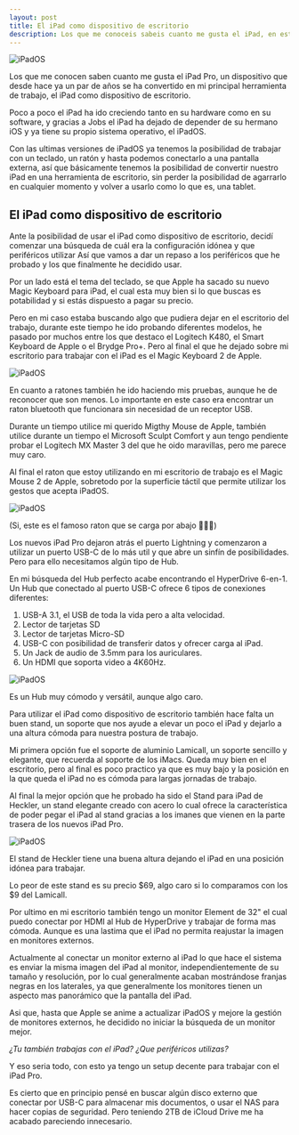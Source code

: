 ```yaml
---
layout: post
title: El iPad como dispositivo de escritorio
description: Los que me conoceis sabeis cuanto me gusta el iPad, en este articulo explicomo como lo utilizo para trabajar como dispositivo de escritorio.
---
```


![iPadOS]({{site.baseurl}}/images/16.jpeg)

Los que me conocen saben cuanto me gusta el iPad Pro, un dispositivo que desde hace ya un par de años se ha convertido en mi principal herramienta de trabajo, el iPad como dispositivo de escritorio.

Poco a poco el iPad ha ido creciendo tanto en su hardware como en su software, y gracias a Jobs el iPad ha dejado de depender de su hermano iOS y ya tiene su propio sistema operativo, el iPadOS.

Con las ultimas versiones de iPadOS ya tenemos la posibilidad de trabajar con un teclado, un ratón y hasta podemos conectarlo a una pantalla externa, así que básicamente tenemos la posibilidad de convertir nuestro iPad en una herramienta de escritorio, sin perder la posibilidad de agarrarlo en cualquier momento y volver a usarlo como lo que es, una tablet.

## El iPad como dispositivo de escritorio
Ante la posibilidad de usar el iPad como dispositivo de escritorio, decidí comenzar una búsqueda de cuál era la configuración idónea y que periféricos utilizar
Así que vamos a dar un repaso a los periféricos que he probado y los que finalmente he decidido usar.

Por un lado está el tema del teclado, se que Apple ha sacado su nuevo Magic Keyboard para iPad, el cual esta muy bien si lo que buscas es potabilidad y si estás dispuesto a pagar su precio.

Pero en mi caso estaba buscando algo que pudiera dejar en el escritorio del trabajo, durante este tiempo he ido probando diferentes modelos, he pasado por muchos entre los que destaco el Logitech K480, el Smart Keyboard de Apple o el Brydge Pro+.
Pero al final el que he dejado sobre mi escritorio para trabajar con el iPad es el Magic Keyboard 2 de Apple.

![iPadOS]({{site.baseurl}}/images/17.jpeg)

En cuanto a ratones también he ido haciendo mis pruebas, aunque he de reconocer que son menos.
Lo importante en este caso era encontrar un raton bluetooth que funcionara sin necesidad de un receptor USB.

Durante un tiempo utilice mi querido Migthy Mouse de Apple, también utilice durante un tiempo el Microsoft Sculpt Comfort y aun tengo pendiente probar el Logitech MX Master 3 del que he oido maravillas, pero me parece muy caro.

Al final el raton que estoy utilizando en mi escritorio de trabajo es el Magic Mouse 2 de Apple, sobretodo por la superficie táctil que permite utilizar los gestos que acepta iPadOS.

![iPadOS]({{site.baseurl}}/images/18.jpeg)

(Si, este es el famoso raton que se carga por abajo 🤦🏻‍♂️)

Los nuevos iPad Pro dejaron atrás el puerto Lightning y comenzaron a utilizar un puerto USB-C de lo más util y que abre un sinfín de posibilidades.
Pero para ello necesitamos algún tipo de Hub.

En mi búsqueda del Hub perfecto acabe encontrando el HyperDrive 6-en-1.
Un Hub que conectado al puerto USB-C ofrece 6 tipos de conexiones diferentes:
1. USB-A 3.1, el USB de toda la vida pero a alta velocidad.
2. Lector de tarjetas SD
3. Lector de tarjetas Micro-SD
4. USB-C con posibilidad de transferir datos y ofrecer carga al iPad.
5. Un Jack de audio de 3.5mm para los auriculares.
6. Un HDMI que soporta video a 4K60Hz.

![iPadOS]({{site.baseurl}}/images/19.png)

Es un Hub muy cómodo y versátil, aunque algo caro.

Para utilizar el iPad como dispositivo de escritorio también hace falta un buen stand, un soporte que nos ayude a elevar un poco el iPad y dejarlo a una altura cómoda para nuestra postura de trabajo.

Mi primera opción fue el soporte de aluminio Lamicall, un soporte sencillo y elegante, que recuerda al soporte de los iMacs.
Queda muy bien en el escritorio, pero al final es poco practico ya que es muy bajo y la posición en la que queda el iPad no es cómoda para largas jornadas de trabajo.

Al final la mejor opción que he probado ha sido el Stand para iPad de Heckler, un stand elegante creado con acero lo cual ofrece la característica de poder pegar el iPad al stand gracias a los imanes que vienen en la parte trasera de los nuevos iPad Pro.

![iPadOS]({{site.baseurl}}/images/19.jpeg)

El stand de Heckler tiene una buena altura dejando el iPad en una posición idónea para trabajar.

Lo peor de este stand es su precio $69, algo caro si lo comparamos con los $9 del Lamicall.

Por ultimo en mi escritorio también tengo un monitor Element de 32" el cual puedo conectar por HDMI al Hub de HyperDrive y trabajar de forma mas cómoda.
Aunque es una lastima que el iPad no permita reajustar la imagen en monitores externos.

Actualmente al conectar un monitor externo al iPad lo que hace el sistema es enviar la misma imagen del iPad al monitor, independientemente de su tamaño y resolución, por lo cual generalmente acaban mostrándose franjas negras en los laterales, ya que generalmente los monitores tienen un aspecto mas panorámico que la pantalla del iPad.

Asi que, hasta que Apple se anime a actualizar iPadOS y mejore la gestión de monitores externos, he decidido no iniciar la búsqueda de un monitor mejor.

*¿Tu también trabajas con el iPad?*
*¿Que periféricos utilizas?*

Y eso seria todo, con esto ya tengo un setup decente para trabajar con el iPad Pro.

Es cierto que en principio pensé en buscar algún disco externo que conectar por USB-C para almacenar mis documentos, o usar el NAS para hacer copias de seguridad.
Pero teniendo 2TB de iCloud Drive me ha acabado pareciendo innecesario.